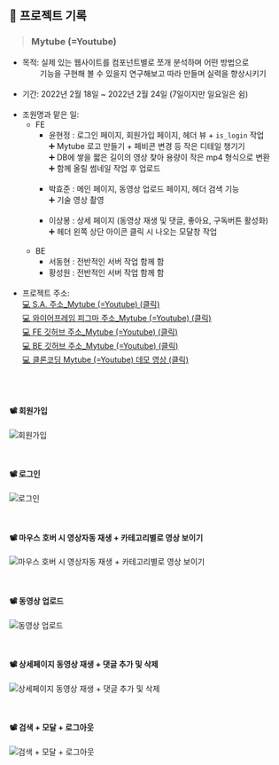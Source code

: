 ## 📝 프로젝트 기록
>### Mytube (=Youtube)
- 목적: 실제 있는 웹사이트를 컴포넌트별로 쪼개 분석하며 어떤 방법으로</br>
&nbsp;&nbsp;&nbsp;&nbsp;&nbsp;&nbsp;&nbsp;&nbsp;기능을 구현해 볼 수 있을지 연구해보고 따라 만들며 실력을 향상시키기</br></br>
- 기간: 2022년 2월 18일 ~ 2022년 2월 24일 (7일이지만 일요일은 쉼)</br></br>
- 조원명과 맡은 일:
  - FE
    - 윤현정 : 로그인 페이지, 회원가입 페이지, 헤더 뷰 + `is_login` 작업</br>➕ Mytube 로고 만들기 + 페비콘 변경 등 작은 디테일 챙기기</br> ➕ DB에 쌓을 짧은 길이의 영상 찾아 용량이 작은 mp4 형식으로 변환</br>➕ 함께 올릴 썸네일 작업 후 업로드</br></br>
    - 박효준 : 메인 페이지, 동영상 업로드 페이지, 헤더 검색 기능 </br> ➕ 기술 영상 촬영 </br></br>
    - 이상봉 : 상세 페이지 (동영상 재생 및 댓글, 좋아요, 구독버튼 활성화) </br>➕ 헤더 왼쪽 상단 아이콘 클릭 시 나오는 모달창 작업 </br></br>
  - BE
    - 서동현 : 전반적인 서버 작업 함께 함
    - 황성원 : 전반적인 서버 작업 함께 함 </br></br>
- 프로젝트 주소:</br>
<a href="https://www.notion.so/7-befff5fbc81640799404a0c0b05d8d40"> 💻 S.A. 주소_Mytube (=Youtube) (클릭)</a></br>
<a href="https://www.figma.com/file/6zuIPjlIhHjcr42B7SYcYq/Untitled?node-id=0%3A1"> 💻 와이어프레임 피그마 주소_Mytube (=Youtube) (클릭)</a></br>
<a href="https://github.com/yun2021/myTube_FE.git"> 💻 FE 깃허브 주소_Mytube (=Youtube) (클릭)</a></br>
<a href="https://github.com/donghyeon23/myTube_BE.git"> 💻 BE 깃허브 주소_Mytube (=Youtube) (클릭)</a></br>
<a href="https://youtu.be/VU1IGQCGfB4"> 💻 클론코딩 Mytube (=Youtube) 데모 영상 (클릭)</a>


</br></br>
  
#### 📽 회원가입

![회원가입](https://user-images.githubusercontent.com/77830226/156198214-4f8f222a-6b9e-4771-8dc1-b80f3ad2db65.gif)

</br>

#### 📽 로그인
![로그인](https://user-images.githubusercontent.com/77830226/156198230-c75d748d-9c26-41fa-9342-3beb0ccbcc5a.gif)

</br>

#### 📽 마우스 호버 시 영상자동 재생 + 카테고리별로 영상 보이기
![마우스 호버 시 영상자동 재생 + 카테고리별로 영상 보이기](https://user-images.githubusercontent.com/77830226/156198242-1751a979-220f-49b0-ad17-397727f5bddc.gif)

</br>

#### 📽 동영상 업로드
![동영상 업로드](https://user-images.githubusercontent.com/77830226/156198256-93db4e99-76cd-41e8-b03f-f44e4e2057b2.gif)

</br>

#### 📽 상세페이지 동영상 재생 + 댓글 추가 및 삭제
![상세페이지 동영상 재생 + 댓글 추가 및 삭제](https://user-images.githubusercontent.com/77830226/156198269-0e4e5834-56f8-4636-8941-7ff4cf22e300.gif)

</br>

#### 📽 검색 + 모달 + 로그아웃
![검색 + 모달 + 로그아웃](https://user-images.githubusercontent.com/77830226/156198282-b720e732-e9af-4012-ad72-3a52ae555187.gif)


  </br></br>
